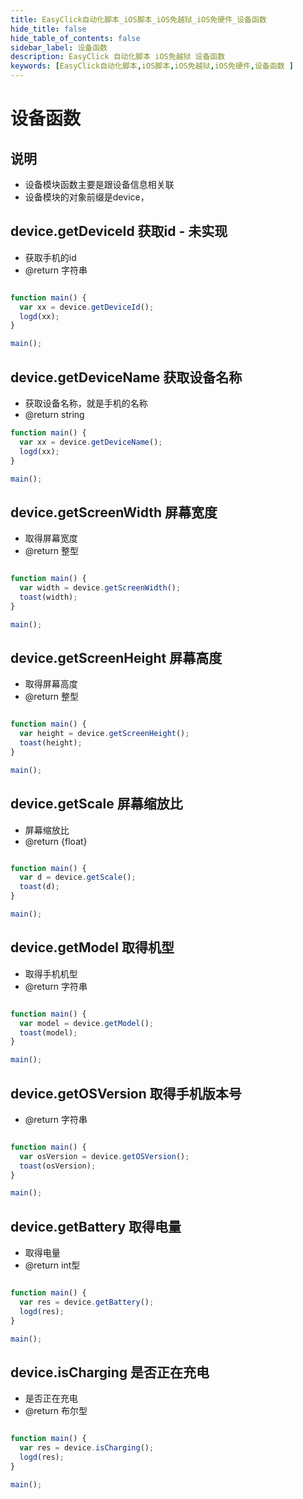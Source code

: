 ```yaml
---
title: EasyClick自动化脚本_iOS脚本_iOS免越狱_iOS免硬件_设备函数 
hide_title: false 
hide_table_of_contents: false 
sidebar_label: 设备函数
description: EasyClick 自动化脚本 iOS免越狱 设备函数 
keywords: [EasyClick自动化脚本,iOS脚本,iOS免越狱,iOS免硬件,设备函数 ]
---
```


# 设备函数

## 说明

- 设备模块函数主要是跟设备信息相关联
- 设备模块的对象前缀是device，

## device.getDeviceId 获取id - 未实现

* 获取手机的id
* @return 字符串

```javascript

function main() {
  var xx = device.getDeviceId();
  logd(xx);
}

main();
```

## device.getDeviceName 获取设备名称

* 获取设备名称，就是手机的名称
* @return string

```javascript
function main() {
  var xx = device.getDeviceName();
  logd(xx);
}

main();
```

## device.getScreenWidth 屏幕宽度

* 取得屏幕宽度
* @return 整型

```javascript

function main() {
  var width = device.getScreenWidth();
  toast(width);
}

main();
```

## device.getScreenHeight 屏幕高度

* 取得屏幕高度
* @return 整型

```javascript

function main() {
  var height = device.getScreenHeight();
  toast(height);
}

main();
```

## device.getScale 屏幕缩放比

* 屏幕缩放比
* @return {float}

```javascript

function main() {
  var d = device.getScale();
  toast(d);
}

main();
```

## device.getModel 取得机型

* 取得手机机型
* @return 字符串

```javascript

function main() {
  var model = device.getModel();
  toast(model);
}

main();
```

## device.getOSVersion 取得手机版本号

* @return 字符串

```javascript

function main() {
  var osVersion = device.getOSVersion();
  toast(osVersion);
}

main();
```

## device.getBattery 取得电量

* 取得电量
* @return int型

```javascript

function main() {
  var res = device.getBattery();
  logd(res);
}

main();
```

## device.isCharging 是否正在充电

* 是否正在充电
* @return 布尔型

```javascript

function main() {
  var res = device.isCharging();
  logd(res);
}

main();
```

